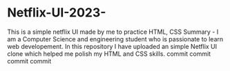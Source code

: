 # Netflix-UI-2023-
This is a simple netflix UI made by me to practice HTML, CSS
Summary - 
I am a Computer Science and engineering student who is passionate to learn web developement.
In this repository I have uploaded an simple Netflix UI clone which helped me polish my HTML and CSS skills.
commit
commit
commit
commit
